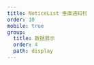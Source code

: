 ```yaml
---
title: NoticeList 垂直通知栏
order: 10
mobile: true
group:
  title: 数据展示
  order: 4
  path: display
---
```


<code src="../demo/NoticeList.jsx"></code>
<API src="../src/NoticeList.tsx"></API>
